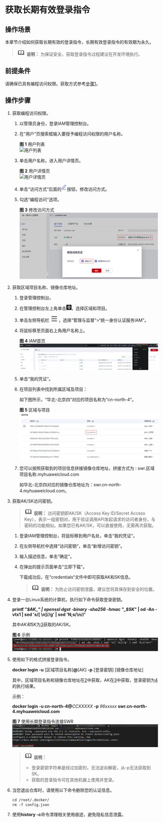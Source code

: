 # 获取长期有效登录指令<a name="swr_01_1000"></a>

## 操作场景<a name="section139621122486"></a>

本章节介绍如何获取长期有效的登录指令，长期有效登录指令的有效期为永久。

>![](public_sys-resources/icon-note.gif) **说明：** 
>为保证安全，获取登录指令过程建议在开发环境执行。

## 前提条件<a name="section1829411279116"></a>

请确保已具有编程访问权限。获取方式参考[步骤1](#li122491614174210)。

## 操作步骤<a name="section140815918599"></a>

1.  <a name="li122491614174210"></a>获取编程访问权限。
    1.  以管理员身份，登录IAM管理控制台。
    2.  在“用户“页搜索框输入要授予编程访问权限的用户名称。

        **图 1**  用户列表<a name="fig11244685518"></a>  
        ![](figures/用户列表.png "用户列表")

    3.  单击用户名称，进入用户详情页。

        **图 2**  用户详情页<a name="fig10221724175117"></a>  
        ![](figures/用户详情页.png "用户详情页")

    4.  单击“访问方式“后面的![](figures/icon-编辑.png)按钮，修改访问方式。
    5.  勾选“编程访问“选项。

        **图 3**  修改访问方式<a name="fig187211422111"></a>  
        ![](figures/修改访问方式.png "修改访问方式")

2.  <a name="li5768123671815"></a>获取区域项目名称、镜像仓库地址。
    1.  登录管理控制台。
    2.  在管理控制台左上角单击![](figures/icon-区域.png)，选择区域和项目。
    3.  单击左侧导航栏![](figures/icon-列表.png)，选择“管理与监督”\>“统一身份认证服务IAM”。
    4.  将鼠标移至页面右上角用户名称上。

        **图 4**  IAM首页<a name="fig1956964763114"></a>  
        ![](figures/IAM首页.png "IAM首页")

    5.  单击“我的凭证“。
    6.  在项目列表中找到所属区域及项目：

        如下图所示，“华北-北京四“对应的项目名称为“cn-north-4“。

        **图 5**  区域与项目<a name="fig1548146070"></a>  
        ![](figures/区域与项目.png "区域与项目")

    7.  您可以按照获取到的项目信息拼接镜像仓库地址，拼接方式为 : swr.区域项目名称.myhuaweicloud.com

        如华北-北京四对应的镜像仓库地址为：swr.cn-north-4.myhuaweicloud.com。

3.  <a name="li1863783911295"></a>获取AK/SK访问密钥。

    >![](public_sys-resources/icon-note.gif) **说明：** 
    >访问密钥即AK/SK（Access Key ID/Secret Access Key），表示一组密钥对，用于验证调用API发起请求的访问者身份，与密码的功能相似。如果您已有AK/SK，可以直接使用，无需再次获取。

    1.  登录IAM管理控制台，将鼠标移到用户名处，单击“我的凭证“。
    2.  在左侧导航栏中选择“访问密钥“，单击“新增访问密钥“。
    3.  输入描述信息，单击“确定“。
    4.  在弹出的提示页面单击“立即下载“。

        下载成功后，在“credentials“文件中即可获取AK和SK信息。

        >![](public_sys-resources/icon-note.gif) **说明：** 
        >为防止访问密钥泄露，建议您将其保存到安全的位置。


4.  <a name="li132430753010"></a>登录一台Linux系统的计算机，执行如下命令获取登录密钥。

    **printf "_$AK_" | openssl dgst -binary -sha256 -hmac "_$SK_" | od -An -vtx1 | sed 's/\[ \\n\]//g' | sed 'N;s/\\n//'**

    其中$AK和$SK为[3](#li1863783911295)获取的AK/SK。

    **图 6**  示例<a name="fig56444333813"></a>  
    ![](figures/示例.png "示例")

5.  使用如下的格式拼接登录指令。

    **docker login -u**  \[区域项目名称\]**@**\[AK\]  **-p**  \[登录密钥\] \[镜像仓库地址\]

    其中，区域项目名称和镜像仓库地址在[2](#li5768123671815)中获取，AK在[3](#li1863783911295)中获取，登录密钥为[4](#li132430753010)的执行结果。

    示例：

    **docker login -u cn-north-4@**_CCXXXXX_ **-p** _96xxxxx_ **swr.cn-north-4.myhuaweicloud.com**

    **图 7**  使用长期登录指令连接SWR<a name="fig9655181252519"></a>  
    ![](figures/使用长期登录指令连接SWR.png "使用长期登录指令连接SWR")

    >![](public_sys-resources/icon-note.gif) **说明：** 
    >-   登录密钥字符串是经过加密的，无法逆向解密，从-p无法获取到SK。
    >-   获取的登录指令可在其他机器上使用并登录。

6.  当您退出仓库时，请使用以下命令删除您的认证信息。

    ```
    cd /root/.docker/
    rm -f config.json
    ```

7.  使用**history -c**命令清理相关使用痕迹，避免隐私信息泄露。


